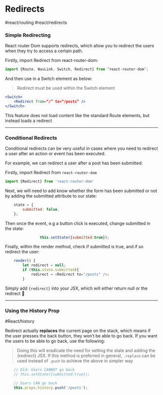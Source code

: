 # Redirects
#react/routing #react/redirects

### Simple Redirecting
React router Dom supports redirects, which allow you to redirect the users when they try to access a certain path.

Firstly, import Redirect from react-router-dom:

```javascript
import {Route, NavLink, Switch, Redirect} from ‘react-router-dom’;
```

And then use in a Switch element as below:

> Redirect must be used within the Switch element  

``` jsx
<Switch>
	<Redirect from=“/” to=“/posts” />
</Switch>
```

This feature does not load content like the standard Route elements, but instead loads a redirect

-----

### Conditional Redirects
Conditional redirects can be very useful in cases where you need to redirect a user after an action or event has been executed.

For example, we can redirect a user after a post has been submitted:

Firstly, import Redirect from `react-router-dom`
``` javascript
import {Redirect} from 'react-router-dom'
```

Next, we will need to add know whether the form has been submitted or not by adding the submitted attribute to our state:

``` javascript
    state = {
        submitted: false,
    };
```

Then once the event, e.g a button click is executed, change submitted in the state:

``` javascript
                this.setState({submitted:true});
```

Finally, within the render method, check if submitted is true, and if so redirect the user:

``` javascript
    render() {
        let redirect = null;
        if (this.state.submitted){
            redirect = <Redirect to="/posts" />;
        }
```

Simply add `{redirect}` into your JSX, which will either return null or the redirect 🎉

-----

### Using the History Prop
 #React/history

Redirect actually **replaces** the current page on the stack, which means if the user presses the back button, they won’t be able to go back. If you want the users to be able to go back, use the following:

> Doing this will eradicate the need for setting the state and adding the {redirect} JSX. If this method is preferred in general, `.replace` can be used instead of `.push` to achieve the above in simpler way  

``` javascript
    // Old: Users CANNOT go back
    // this.setState({submitted:true});

    // Users CAN go back
    this.props.history.push('/posts');
```